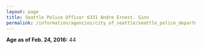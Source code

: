 ```yaml
---
layout: page
title: Seattle Police Officer 6331 Andre Ernest. Sinn
permalink: /information/agencies/city_of_seattle/seattle_police_department/copbook/6331/
---
```


**Age as of Feb. 24, 2016:** 44
